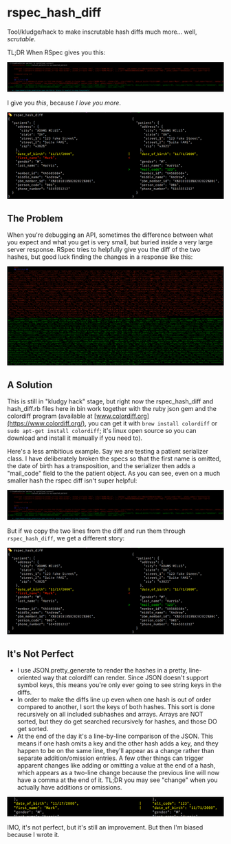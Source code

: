 # rspec_hash_diff

Tool/kludge/hack to make inscrutable hash diffs much more... well, _scrutable_.

TL;DR When RSpec gives you this:

![RSpec Hash Diff Oh Noes](rspec_hash_diff_oh_noes.png)

I give you _this_, because _I love you more_.

![RSpec Hash Diff Such Wow](rspec_hash_diff_such_wow.png)

## The Problem

When you're debugging an API, sometimes the difference between what you expect
and what you get is very small, but buried inside a very large server
response. RSpec tries to helpfully give you the diff of the two hashes, but good
luck finding the changes in a response like this:

![RSpec Diff Motherhuge Verybady](rspec_hash_diff_motherhuge_verybad.png)

## A Solution

This is still in "kludgy hack" stage, but right now the rspec_hash_diff and
hash_diff.rb files here in bin work together with the ruby json gem and the
colordiff program (available at [www.colordiff.org](https://www.colordiff.org/),
you can get it with `brew install colordiff` or `sudo apt-get install
colordiff`; it's linux open source so you can download and install it manually
if you need to).

Here's a less ambitious example. Say we are testing a patient serializer
class. I have deliberately broken the specs so that the first name is omitted,
the date of birth has a transposition, and the serializer then adds a
"mail_code" field to the the patient object. As you can see, even on a much
smaller hash the rspec diff isn't super helpful:

![RSpec Hash Diff Oh Noes](rspec_hash_diff_oh_noes.png)

But if we copy the two lines from the diff and run them through
`rspec_hash_diff`, we get a different story:

![RSpec Hash Diff Such Wow](rspec_hash_diff_such_wow.png)

## It's Not Perfect

* I use JSON.pretty_generate to render the hashes in a pretty, line-oriented way
  that colordiff can render. Since JSON doesn't support symbol keys, this means
  you're only ever going to see string keys in the diffs.
* In order to make the diffs line up even when one hash is out of order compared
  to another, I sort the keys of both hashes. This sort is done recursively on
  all included subhashes and arrays. Arrays are NOT sorted, but they do get
  searched recursively for hashes, and those DO get sorted.
* At the end of the day it's a line-by-line comparison of the JSON. This means
  if one hash omits a key and the other hash adds a key, and they happen to be
  on the same line, they'll appear as a change rather than separate
  addition/omission entries. A few other things can trigger apparent changes
  like adding or omitting a value at the end of a hash, which appears as a
  two-line change because the previous line will now have a comma at the end of
  it. TL;DR you may see "change" when you actually have additions or omissions.

![RSpec Hash Diff Not Perfect](rspec_hash_diff_not_perfect.png)

IMO, it's not perfect, but it's still an improvement. But then I'm biased
because I wrote it.
